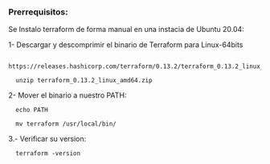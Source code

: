 ### Prerrequisitos:


Se Instalo terraform de forma manual en una instacia de Ubuntu 20.04:


1- Descargar y descomprimir el binario de Terraform para Linux-64bits

      https://releases.hashicorp.com/terraform/0.13.2/terraform_0.13.2_linux_amd64.zip

      unzip terraform_0.13.2_linux_amd64.zip


2- Mover el binario a nuestro PATH:

      echo PATH

      mv terraform /usr/local/bin/


3.- Verificar su version:

      terraform -version
  



